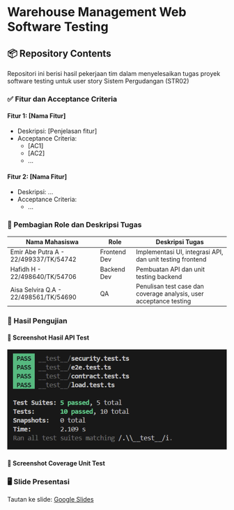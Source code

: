 # Warehouse Management Web Software Testing

## 📦 Repository Contents

Repositori ini berisi hasil pekerjaan tim dalam menyelesaikan tugas proyek software testing untuk user story Sistem Pergudangan (STR02)

### ✅ Fitur dan Acceptance Criteria

#### Fitur 1: [Nama Fitur]
- Deskripsi: [Penjelasan fitur]
- Acceptance Criteria:
  - [AC1]
  - [AC2]
  - ...

#### Fitur 2: [Nama Fitur]
- Deskripsi: ...
- Acceptance Criteria:
  - ...

### 👥 Pembagian Role dan Deskripsi Tugas
| Nama Mahasiswa                                 | Role                       | Deskripsi Tugas                                                        |
|------------------------------------------------|----------------------------|------------------------------------------------------------------------|
| Emir Abe Putra A - 22/499337/TK/54742          | Frontend Dev               | Implementasi UI, integrasi API, dan unit testing frontend              |
| Hafidh H - 22/498640/TK/54706                  | Backend Dev                | Pembuatan API dan unit testing backend                                 |
| Aisa Selvira Q.A - 22/498561/TK/54690          | QA                         | Penulisan test case dan coverage analysis, user acceptance testing     |

### 📸 Hasil Pengujian

#### 🔹 Screenshot Hasil API Test
![Hasil API Testing](docs/api-tests-result/api-test-result.png)

#### 🔹 Screenshot Coverage Unit Test

### 🖥️ Slide Presentasi
Tautan ke slide: [Google Slides](https://docs.google.com/presentation/d/1F75Uo4i4qnRPbH0czGJfPy5RJsXQPQFx/edit?usp=sharing&ouid=111007761289601157187&rtpof=true&sd=true)

